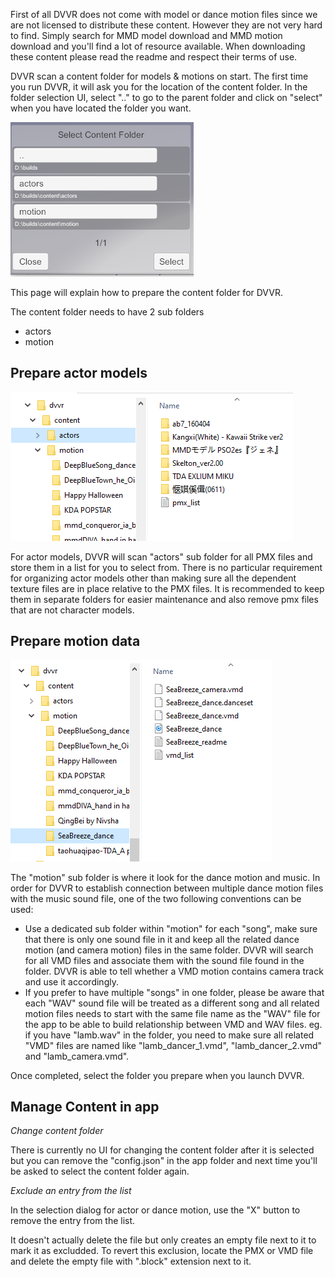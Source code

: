 First of all DVVR does not come with model or dance motion files since we are not licensed to distribute these content. However they are not very hard to find. Simply search for MMD model download and MMD motion download and you'll find a lot of resource available. When downloading these content please read the readme and respect their terms of use.

DVVR scan a content folder for models & motions on start. The first time you run DVVR, it will ask you for the location of the content folder. In the folder selection UI, select ".." to go to the parent folder and click on "select" when you have located the folder you want.

![Select content folder](/pages/content_select.PNG)

This page will explain how to prepare the content folder for DVVR.

The content folder needs to have 2 sub folders
* actors
* motion

## Prepare actor models

![Example of actors folder](/pages/content_actors.PNG)

For actor models, DVVR will scan "actors" sub folder for all PMX files and store them in a list for you to select from. There is no particular requirement for organizing actor models other than making sure all the dependent texture files are in place relative to the PMX files. It is recommended to keep them in separate folders for easier maintenance and also remove pmx files that are not character models. 

## Prepare motion data

![Example of motion folder](/pages/content_motion.PNG)

The "motion" sub folder is where it look for the dance motion and music. In order for DVVR to establish connection between multiple dance motion files with the music sound file, one of the two following conventions can be used:
* Use a dedicated sub folder within "motion" for each "song", make sure that there is only one sound file in it and keep all the related dance motion (and camera motion) files in the same folder. DVVR will search for all VMD files and associate them with the sound file found in the folder. DVVR is able to tell whether a VMD motion contains camera track and use it accordingly.
* If you prefer to have multiple "songs" in one folder, please be aware that each "WAV" sound file will be treated as a different song and all related motion files needs to start with the same file name as the "WAV" file for the app to be able to build relationship between VMD and WAV files. eg. if you have "lamb.wav" in the folder, you need to make sure all related "VMD" files are named like "lamb_dancer_1.vmd", "lamb_dancer_2.vmd" and "lamb_camera.vmd".

Once completed, select the folder you prepare when you launch DVVR.

## Manage Content in app

*Change content folder*

There is currently no UI for changing the content folder after it is selected but you can remove the "config.json" in the app folder and next time you'll be asked to select the content folder again.

*Exclude an entry from the list*

In the selection dialog for actor or dance motion, use the "X" button to remove the entry from the list. 

It doesn't actually delete the file but only creates an empty file next to it to mark it as excludded. To revert this exclusion, locate the PMX or VMD file and delete the empty file with ".block" extension next to it.
